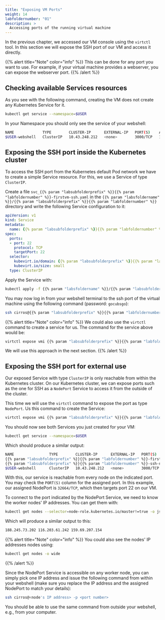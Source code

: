 ```yaml
---
title: "Exposing VM Ports"
weight: 14
labfoldernumber: "01"
description: >
  Accessing ports of the running virtual machine
---
```


In the previous chapter, we accessed our VM console using the `virtctl` tool. In this section we will expose the SSH port
of our VM and access it directly.

{{% alert title="Note" color="info" %}}
This can be done for any port you want to use. For example, if your virtual machine provides a webserver, you can expose
the webserver port.
{{% /alert %}}


## Checking available Services resources

As you see with the following command, creating the VM does not create any Kubernetes Service for it.

```bash
kubectl get service --namespace=$USER
```

In your Namespace you should only see the service of your webshell:

```bash
NAME             TYPE        CLUSTER-IP      EXTERNAL-IP   PORT(S)    AGE
$USER-webshell   ClusterIP   10.43.248.212   <none>        3000/TCP   1d
```


## Exposing the SSH port inside the Kubernetes cluster

To access the SSH port from the Kubernetes default Pod network we have to create a simple Service resource.
For this, we use a Service of type `ClusterIP`.

Create a file `svc_{{% param "labsubfolderprefix" %}}{{% param "labfoldernumber" %}}-firstvm-ssh.yaml` in the `{{% param "labsfoldername" %}}/{{% param "labsubfolderprefix" %}}{{% param "labfoldernumber" %}}` directory and write the following Service configuration to it:

```yaml
apiVersion: v1
kind: Service
metadata:
  name: {{% param "labsubfolderprefix" %}}{{% param "labfoldernumber" %}}-firstvm-ssh
spec:
  ports:
  - port: 22
    protocol: TCP
    targetPort: 22
  selector:
    kubevirt.io/domain: {{% param "labsubfolderprefix" %}}{{% param "labfoldernumber" %}}-firstvm
    kubevirt.io/size: small
  type: ClusterIP
```

Apply the Service with:

```bash
kubectl apply -f {{% param "labsfoldername" %}}/{{% param "labsubfolderprefix" %}}{{% param "labfoldernumber" %}}/svc_{{% param "labsubfolderprefix" %}}{{% param "labfoldernumber" %}}-firstvm-ssh.yaml --namespace=$USER
```

You may now log in from your webshell terminal to the ssh port of the virtual machine using the following command (password: `gocubsgo`):

```bash
ssh cirros@{{% param "labsubfolderprefix" %}}{{% param "labfoldernumber" %}}-firstvm-ssh.$USER.svc.cluster.local
```

{{% alert title="Note" color="info" %}}
We could also use the `virtctl` command to create a service for us. The command for the service above would be:

```bash
virtctl expose vmi {{% param "labsubfolderprefix" %}}{{% param "labfoldernumber" %}}-firstvm --name={{% param "labsubfolderprefix" %}}{{% param "labfoldernumber" %}}-firstvm-ssh --port=22 --namespace=$USER
```

We will use this approach in the next section.
{{% /alert %}}


## Exposing the SSH port for external use

Our exposed Service with type `ClusterIP` is only reachable from within the Kubernetes cluster. On our Kubernetes
cluster, we can expose ports such as the one for SSH as a `NodePort` Service to access it from the outside of the cluster.

This time we will use the `virtctl` command to expose the port as type `NodePort`. Us this command to create the Service:

```bash
virtctl expose vmi {{% param "labsubfolderprefix" %}}{{% param "labfoldernumber" %}}-firstvm --name={{% param "labsubfolderprefix" %}}{{% param "labfoldernumber" %}}-firstvm-ssh-np --port=22 --type=NodePort --namespace=$USER
```

You should now see both Services you just created for your VM:

```bash
kubectl get service --namespace=$USER
```

Which should produce a similar output:

```bash
NAME                TYPE        CLUSTER-IP      EXTERNAL-IP   PORT(S)        AGE
{{% param "labsubfolderprefix" %}}{{% param "labfoldernumber" %}}-firstvm-ssh   ClusterIP   10.43.89.29     <none>        22/TCP         17m
{{% param "labsubfolderprefix" %}}{{% param "labfoldernumber" %}}-ssh-np        NodePort    10.43.223.242   <none>        22:32664/TCP   49s
$USER-webshell      ClusterIP   10.43.248.212   <none>        3000/TCP       1d
```

With this, our service is reachable from every node on the indicated port. You may check the `PORT(S)` column for the
assigned port. In this example, our assigned NodePort is `32664/TCP`, which then targets port 22 on our VM.

To connect to the port indicated by the NodePort Service, we need to know the worker nodes' IP addresses. You can get them with:

```bash
kubectl get nodes --selector=node-role.kubernetes.io/master!=true -o jsonpath={.items[*].status.addresses[?\(@.type==\"ExternalIP\"\)].address} --namespace=$USER
```

Which will produce a similar output to this:

```bash
188.245.73.202 116.203.61.242 159.69.207.154
```

{{% alert title="Note" color="info" %}}
You could also see the nodes' IP addresses nodes using:

```bash
kubectl get nodes -o wide
```
{{% /alert %}}

Since the NodePort Service is accessible on any worker node, you can simply pick one IP address and issue the following command
from within your webshell (make sure you replace the IP address and the assigned NodePort to match your details):

```bash
ssh cirros@<node's IP address> -p <port number>
```

You should be able to use the same command from outside your webshell, e.g., from your computer.
